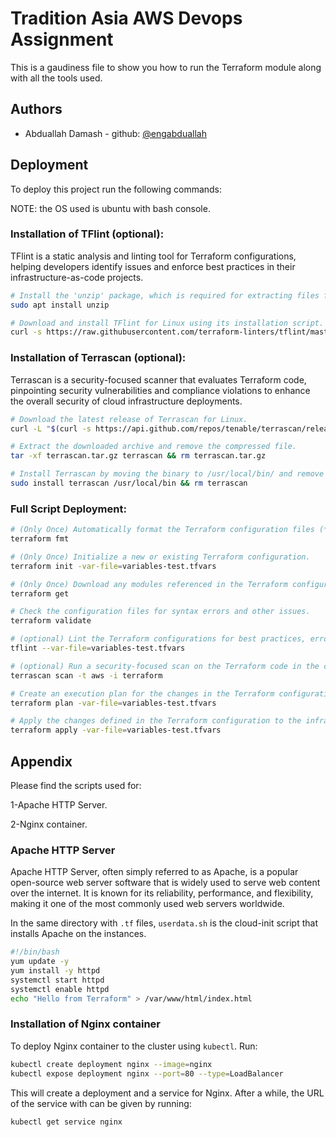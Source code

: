 
# Tradition Asia AWS Devops Assignment 

This is a gaudiness file to show you how to run the Terraform module along with all the tools used. 


## Authors

- Abduallah Damash - github: [@engabduallah](https://github.com/engabduallah)


## Deployment

To deploy this project run the following commands: 

NOTE: the OS used is ubuntu with bash console. 

### Installation of TFlint (optional):
TFlint is a static analysis and linting tool for Terraform configurations, helping developers identify issues and enforce best practices in their infrastructure-as-code projects.

```bash
# Install the 'unzip' package, which is required for extracting files from zip archives.
sudo apt install unzip

# Download and install TFlint for Linux using its installation script.
curl -s https://raw.githubusercontent.com/terraform-linters/tflint/master/install_linux.sh | bash
```
### Installation of Terrascan (optional):
Terrascan is a security-focused scanner that evaluates Terraform code, pinpointing security vulnerabilities and compliance violations to enhance the overall security of cloud infrastructure deployments.

```bash
# Download the latest release of Terrascan for Linux.
curl -L "$(curl -s https://api.github.com/repos/tenable/terrascan/releases/latest | grep -o -E "https://.+?_Linux_x86_64.tar.gz")" > terrascan.tar.gz

# Extract the downloaded archive and remove the compressed file.
tar -xf terrascan.tar.gz terrascan && rm terrascan.tar.gz

# Install Terrascan by moving the binary to /usr/local/bin/ and remove the downloaded binary.
sudo install terrascan /usr/local/bin && rm terrascan
```
### Full Script Deployment:
```bash
# (Only Once) Automatically format the Terraform configuration files (*.tf) in the current directory.
terraform fmt 

# (Only Once) Initialize a new or existing Terraform configuration.
terraform init -var-file=variables-test.tfvars

# (Only Once) Download any modules referenced in the Terraform configuration.
terraform get

# Check the configuration files for syntax errors and other issues.
terraform validate

# (optional) Lint the Terraform configurations for best practices, errors, and style issues.
tflint --var-file=variables-test.tfvars

# (optional) Run a security-focused scan on the Terraform code in the current directory.
terrascan scan -t aws -i terraform

# Create an execution plan for the changes in the Terraform configuration.
terraform plan -var-file=variables-test.tfvars

# Apply the changes defined in the Terraform configuration to the infrastructure.
terraform apply -var-file=variables-test.tfvars
```
## Appendix

Please find the scripts used for:

1-Apache HTTP Server.

2-Nginx container.


### Apache HTTP Server

Apache HTTP Server, often simply referred to as Apache, is a popular open-source web server software that is widely used to serve web content over the internet. It is known for its reliability, performance, and flexibility, making it one of the most commonly used web servers worldwide.

In the same directory with `.tf` files, `userdata.sh` is the cloud-init script that installs Apache on the instances.

```bash
#!/bin/bash
yum update -y
yum install -y httpd
systemctl start httpd
systemctl enable httpd
echo "Hello from Terraform" > /var/www/html/index.html
```
### Installation of Nginx container
To deploy Nginx container to the cluster using `kubectl`. Run:

```bash
kubectl create deployment nginx --image=nginx
kubectl expose deployment nginx --port=80 --type=LoadBalancer
```

This will create a deployment and a service for Nginx. After a while, the URL of the service with can be given by running:

```bash
kubectl get service nginx
```